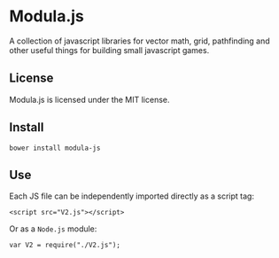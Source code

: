 # Modula.js

A collection of javascript libraries for vector
math, grid, pathfinding and other useful things
for building small javascript games.

## License

Modula.js is licensed under the MIT license.

## Install

    bower install modula-js

## Use

Each JS file can be independently imported directly as a script tag:

    <script src="V2.js"></script>

Or as a `Node.js` module:

    var V2 = require("./V2.js");




